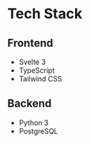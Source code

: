 # Tech Stack

## Frontend

- Svelte 3
- TypeScript
- Tailwind CSS

## Backend

- Python 3
- PostgreSQL

